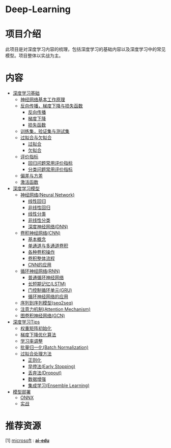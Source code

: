 # Deep-Learning
# 项目介绍

此项目是对深度学习内容的梳理，包括深度学习的基础内容以及深度学习中的常见模型。项目整体以实战为主。

# 内容

- <a href = "">深度学习基础</a>
  - <a href = "">神经网络基本工作原理</a>
  - <a href = "">反向传播，梯度下降与损失函数</a>
    - <a href = "">反向传播</a>
    - <a href = "">梯度下降</a>
    - <a href = "">损失函数</a>
  - <a href = "">训练集，验证集与测试集</a>
  - <a href = "">过拟合与欠拟合</a>
    - <a href = "">过拟合</a>
    - <a href = "">欠拟合</a>
  - <a href = "">评价指标</a>
    - <a href = "">回归问题常用评价指标</a>
    - <a href = "">分类问题常用评价指标</a>
  - <a href = "">偏差与方差</a>
  - <a href = "">激活函数</a>
- <a href = "">深度学习模型</a>
  - <a href = "">神经网络(Neural Network)</a>
    - <a href = "">线性回归</a>
    - <a href = "">非线性回归</a>
    - <a href = "">线性分类</a>
    - <a href = "">非线性分类</a>
    - <a href = "">深度神经网络(DNN)</a>
  - <a href = "">卷积神经网络(CNN)</a>
    - <a href = "">基本概念</a>
    - <a href = "">单通道与多通道卷积</a>
    - <a href = "">各种卷积操作</a>
    - <a href = "">卷积整体流程</a>
    - <a href = "">CNN的应用</a>
  - <a href = "">循环神经网络(RNN)</a>
    - <a href = "">普通循环神经网络</a>
    - <a href = "">长短期记忆(LSTM)</a>
    - <a href = "">门控制循环单元(GRU)</a>
    - <a href = "">循环神经网络的应用</a>
  - <a href = "">序列到序列模型(seq2seq)</a>
  - <a href = "">注意力机制(Attention Mechanism)</a>
  - <a href = "">图卷积神经网络(GCN)</a>
- <a href = "">深度学习Tips</a>
  - <a href = "">权重矩阵初始化</a>
  - <a href = "">梯度下降优化算法</a>
  - <a href = "">学习率调整</a>
  - <a href = "">批量归一化(Batch Normalization)</a>
  - <a href = "">过拟合处理方法</a>
    - <a href = "">正则化</a>
    - <a href = "">早停法(Early Stopping)</a>
    - <a href = "">丢弃法(Dropout)</a>
    - <a href = "">数据增强</a>
    - <a href = "">集成学习(Ensemble Learning)</a>
- <a href = "">模型部署</a>
  - <a href  = "">ONNX</a>
  - <a href = "">实战</a>

# 推荐资源

[1]     [microsoft](https://github.com/microsoft) : **[ai-edu](https://github.com/microsoft/ai-edu)**  